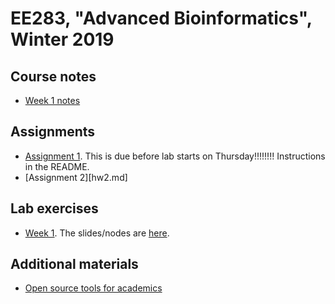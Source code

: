 # EE283, "Advanced Bioinformatics", Winter 2019

## Course notes

* [Week 1 notes](Week1Lecture.md)

## Assignments

* [Assignment 1](https://github.com/ThorntonLab/AdvInformatics2019Assignment1).  This is due before lab starts on
  Thursday!!!!!!!!  Instructions in the README.
* [Assignment 2][hw2.md]

## Lab exercises

* [Week 1](Lab1.md).  The slides/nodes are [here](tidyverse.md).

## Additional materials

* [Open source tools for academics](oss.md)
